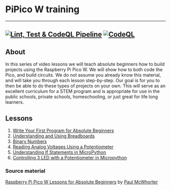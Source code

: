# PiPico W training

---
[![Lint, Test & CodeQL Pipeline](https://github.com/ikostan/pico/actions/workflows/unitest_and_lint_pipeline.yml/badge.svg?branch=master)](https://github.com/ikostan/pico/actions/workflows/unitest_and_lint_pipeline.yml)
[![CodeQL](https://github.com/ikostan/pico/actions/workflows/codeql.yml/badge.svg?branch=master)](https://github.com/ikostan/pico/actions/workflows/codeql.yml)
---

## About

In this series of video lessons we will teach absolute beginners how to build projects
using the Raspberry Pi Pico W. We will show how to both code the Pico, and build
circuits. We do not assume you already know this material, and will take you through
each lesson step-by-step. Our goal is for you to then be able to do these types of
projects on your own. This will serve as an excellent curriculum for a STEM program
and is appropriate for use in the public schools, private schools, homeschooling,
or just great for life long learners.

## Lessons

1. [Write Your First Program for Absolute Beginners](https://github.com/ikostan/pico/tree/master/lessons/lesson_1)
2. [Understanding and Using Breadboards](https://github.com/ikostan/pico/tree/master/lessons/lesson_2)
3. [Binary Numbers](https://github.com/ikostan/pico/tree/master/lessons/lesson_3_and_4)
4. [Reading Analog Voltages Using a Potentiometer](https://github.com/ikostan/pico/tree/master/lessons/lesson_5)
5. [Understanding If Statements in MicroPython](https://github.com/ikostan/pico/tree/master/lessons/lesson_6)
6. [Controlling 3 LED with a Potentiometer in Micropython](https://github.com/ikostan/pico/tree/master/lessons/lesson_7)

### Source material

[Raspberry Pi Pico W Lessons for Absolute Beginners](https://www.youtube.com/playlist?list=PLGs0VKk2DiYz8js1SJog21cDhkBqyAhC5)
by [Paul McWhorter](https://www.youtube.com/c/mcwhorpj/playlists)
